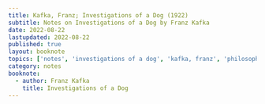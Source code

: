 ```yaml
---
title: Kafka, Franz; Investigations of a Dog (1922)
subtitle: Notes on Investigations of a Dog by Franz Kafka
date: 2022-08-22
lastupdated: 2022-08-22
published: true
layout: booknote
topics: ['notes', 'investigations of a dog', 'kafka, franz', 'philosophy', 'absurdism']
category: notes
booknote:
  - author: Franz Kafka  
    title: Investigations of a Dog
---
```

